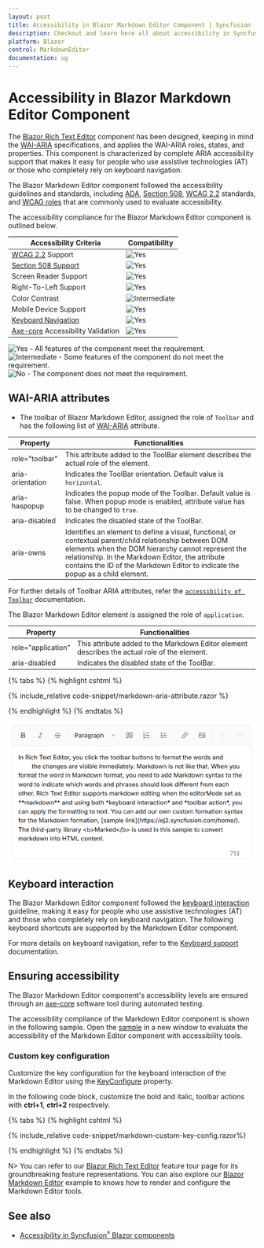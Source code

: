 ```yaml
---
layout: post
title: Accessibility in Blazor Markdown Editor Component | Syncfusion
description: Checkout and learn here all about accessibility in Syncfusion Blazor Markdown Editor component and more.
platform: Blazor
control: MarkdownEditor
documentation: ug
---
```


# Accessibility in Blazor Markdown Editor Component

The [Blazor Rich Text Editor](https://www.syncfusion.com/blazor-components/blazor-wysiwyg-rich-text-editor) component has been designed, keeping in mind the [WAI-ARIA](https://www.w3.org/WAI/ARIA/apg/patterns/) specifications, and applies the WAI-ARIA roles, states, and properties. This component is characterized by complete ARIA accessibility support that makes it easy for people who use assistive technologies (AT) or those who completely rely on keyboard navigation.

The Blazor Markdown Editor component followed the accessibility guidelines and standards, including [ADA](https://www.ada.gov/), [Section 508](https://www.section508.gov/), [WCAG 2.2](https://www.w3.org/TR/WCAG22/) standards, and [WCAG roles](https://www.w3.org/TR/wai-aria/#roles) that are commonly used to evaluate accessibility.

The accessibility compliance for the Blazor Markdown Editor component is outlined below.

| Accessibility Criteria | Compatibility |
| -- | -- |
| [WCAG 2.2](https://www.w3.org/TR/WCAG22/) Support | <img src="https://cdn.syncfusion.com/content/images/documentation/full.png" alt="Yes"> |
| [Section 508 Support](../common/accessibility#section-508) | <img src="https://cdn.syncfusion.com/content/images/documentation/full.png" alt="Yes"> |
| Screen Reader Support | <img src="https://cdn.syncfusion.com/content/images/documentation/full.png" alt="Yes"> |
| Right-To-Left Support | <img src="https://cdn.syncfusion.com/content/images/documentation/full.png" alt="Yes"> |
| Color Contrast | <img src="https://cdn.syncfusion.com/content/images/documentation/partial.png" alt="Intermediate"> |
| Mobile Device Support | <img src="https://cdn.syncfusion.com/content/images/documentation/full.png" alt="Yes"> |
| [Keyboard Navigation](../common/accessibility#keyboard-navigation) | <img src="https://cdn.syncfusion.com/content/images/documentation/full.png" alt="Yes"> |
| [Axe-core](https://www.nuget.org/packages/Deque.AxeCore.Playwright) Accessibility Validation | <img src="https://cdn.syncfusion.com/content/images/documentation/full.png" alt="Yes"> |

<style>
    .post .post-content img {
        display: inline-block;
        margin: 0.5em 0;
    }
</style>

<div><img src="https://cdn.syncfusion.com/content/images/documentation/full.png" alt="Yes"> - All features of the component meet the requirement.</div>

<div><img src="https://cdn.syncfusion.com/content/images/documentation/partial.png" alt="Intermediate"> - Some features of the component do not meet the requirement.</div>

<div><img src="https://cdn.syncfusion.com/content/images/documentation/not-supported.png" alt="No"> - The component does not meet the requirement.</div>

## WAI-ARIA attributes

* The toolbar of Blazor Markdown Editor, assigned the role of `Toolbar` and has the following list of [WAI-ARIA](https://www.w3.org/WAI/ARIA/apg/patterns/) attribute.

| **Property** | **Functionalities** |
| --- | --- |
| role="toolbar" | This attribute added to the ToolBar element describes the actual role of the element. |
| aria-orientation     | Indicates the ToolBar orientation. Default value is `horizontal`. |
| aria-haspopup       | Indicates the popup mode of the Toolbar. Default value is false. When popup mode is enabled,  attribute value has to be changed to `true`. | |
| aria-disabled       | Indicates the disabled state of the ToolBar. |
| aria-owns | Identifies an element to define a visual, functional, or contextual parent/child relationship between DOM elements when the DOM hierarchy cannot represent the relationship. In the Markdown Editor, the attribute contains the ID of the Markdown Editor to indicate the popup as a child element. |

For further details of Toolbar ARIA attributes, refer the  [`accessibility of Toolbar`](../../toolbar/accessibility) documentation.

The Blazor Markdown Editor element is assigned the role of `application`.

| **Property** | **Functionalities** |
| --- | --- |
| role="application" | This attribute added to the Markdown Editor element describes the actual role of the element. |
| aria-disabled       | Indicates the disabled state of the ToolBar. |

{% tabs %}
{% highlight cshtml %}

{% include_relative code-snippet/markdown-aria-attribute.razor %}

{% endhighlight %}
{% endtabs %}

![Blazor Markdown Editor with accessibility](./images/blazor-markdowneditor-accessibility.png)

## Keyboard interaction

The Blazor Markdown Editor component followed the [keyboard interaction](https://www.w3.org/WAI/ARIA/apg/patterns/alert/#keyboardinteraction) guideline, making it easy for people who use assistive technologies (AT) and those who completely rely on keyboard navigation. The following keyboard shortcuts are supported by the Markdown Editor component. 

For more details on keyboard navigation, refer to the [Keyboard support](https://blazor.syncfusion.com/documentation/rich-text-editor/keyboard-support) documentation.

## Ensuring accessibility

The Blazor Markdown Editor component's accessibility levels are ensured through an [axe-core](https://www.npmjs.com/package/axe-core) software tool during automated testing.

The accessibility compliance of the Markdown Editor component is shown in the following sample. Open the [sample](https://blazor.syncfusion.com/accessibility/rich-text-editor) in a new window to evaluate the accessibility of the Markdown Editor component with accessibility tools.

### Custom key configuration

Customize the key configuration for the keyboard interaction of the Markdown Editor using the [KeyConfigure](https://help.syncfusion.com/cr/blazor/Syncfusion.Blazor.RichTextEditor.SfRichTextEditor.html#Syncfusion_Blazor_RichTextEditor_SfRichTextEditor_KeyConfigure) property.

In the following code block, customize the bold and italic, toolbar actions with **ctrl+1**, **ctrl+2** respectively.

{% tabs %}
{% highlight cshtml %}

{% include_relative code-snippet/markdown-custom-key-config.razor%}

{% endhighlight %}
{% endtabs %}


N> You can refer to our [Blazor Rich Text Editor](https://www.syncfusion.com/blazor-components/blazor-wysiwyg-rich-text-editor) feature tour page for its groundbreaking feature representations. You can also explore our [Blazor Markdown Editor](https://blazor.syncfusion.com/demos/rich-text-editor/overview?theme=bootstrap5) example to knows how to render and configure the Markdown Editor tools.

## See also

* [Accessibility in Syncfusion<sup style="font-size:70%">&reg;</sup> Blazor components](../common/accessibility)